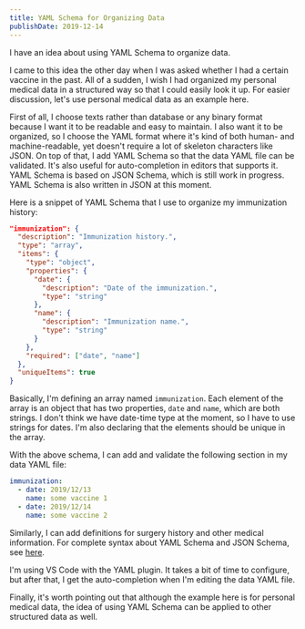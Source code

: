 ```yaml
---
title: YAML Schema for Organizing Data
publishDate: 2019-12-14
---
```


I have an idea about using YAML Schema to organize data.

I came to this idea the other day when I was asked whether I had a certain vaccine in the past. All of a sudden, I wish I had organized my personal medical data in a structured way so that I could easily look it up. For easier discussion, let's use personal medical data as an example here.

First of all, I choose texts rather than database or any binary format because I want it to be readable and easy to maintain. I also want it to be organized, so I choose the YAML format where it's kind of both human- and machine-readable, yet doesn't require a lot of skeleton characters like JSON. On top of that, I add YAML Schema so that the data YAML file can be validated. It's also useful for auto-completion in editors that supports it. YAML Schema is based on JSON Schema, which is still work in progress. YAML Schema is also written in JSON at this moment.

Here is a snippet of YAML Schema that I use to organize my immunization history:

```JSON
"immunization": {
  "description": "Immunization history.",
  "type": "array",
  "items": {
    "type": "object",
    "properties": {
      "date": {
        "description": "Date of the immunization.",
        "type": "string"
      },
      "name": {
        "description": "Immunization name.",
        "type": "string"
      }
    },
    "required": ["date", "name"]
  },
  "uniqueItems": true
}
```

Basically, I'm defining an array named `immunization`. Each element of the array is an object that has two properties, `date` and `name`, which are both strings. I don't think we have date-time type at the moment, so I have to use strings for dates. I'm also declaring that the elements should be unique in the array.

With the above schema, I can add and validate the following section in my data YAML file:

```YAML
immunization:
  - date: 2019/12/13
    name: some vaccine 1
  - date: 2019/12/14
    name: some vaccine 2
```

Similarly, I can add definitions for surgery history and other medical information. For complete syntax about YAML Schema and JSON Schema, see [here](https://json-schema-everywhere.github.io/yaml).

I'm using VS Code with the YAML plugin. It takes a bit of time to configure, but after that, I get the auto-completion when I'm editing the data YAML file.

Finally, it's worth pointing out that although the example here is for personal medical data, the idea of using YAML Schema can be applied to other structured data as well.
